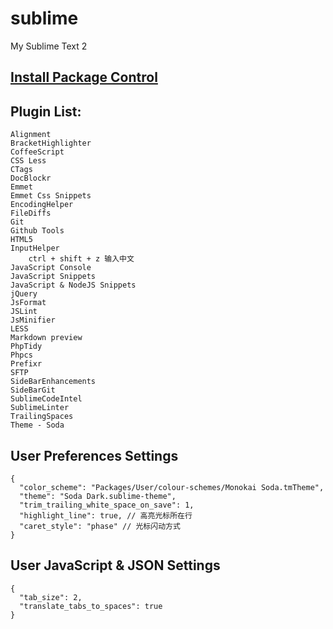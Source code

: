 sublime
=======

My Sublime Text 2

## [Install Package Control](https://sublime.wbond.net/installation)

## Plugin List:
```
Alignment
BracketHighlighter
CoffeeScript
CSS Less
CTags
DocBlockr
Emmet
Emmet Css Snippets
Encoding​Helper
File​Diffs
Git
Github Tools
HTML5
InputHelper
    ctrl + shift + z 输入中文
JavaScript Console
JavaScript Snippets
Java​Script & Node​JS Snippets
jQuery
JsFormat
JSLint
JsMinifier
LESS
Markdown preview
Php​Tidy
Phpcs
Prefixr
SFTP
SideBarEnhancements
SideBarGit
SublimeCodeIntel
SublimeLinter
TrailingSpaces
Theme - Soda
```

## User Preferences Settings
```
{
  "color_scheme": "Packages/User/colour-schemes/Monokai Soda.tmTheme",
  "theme": "Soda Dark.sublime-theme",
  "trim_trailing_white_space_on_save": 1,
  "highlight_line": true, // 高亮光标所在行
  "caret_style": "phase" // 光标闪动方式
}
```

## User JavaScript & JSON Settings
```
{
  "tab_size": 2,
  "translate_tabs_to_spaces": true
}
```
